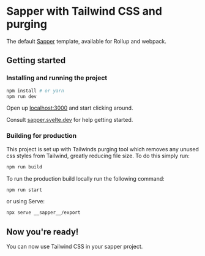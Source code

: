 # Sapper with Tailwind CSS and purging

The default [Sapper](https://github.com/sveltejs/sapper) template, available for Rollup and webpack.

## Getting started

### Installing and running the project

```bash
npm install # or yarn
npm run dev
```

Open up [localhost:3000](http://localhost:3000) and start clicking around.

Consult [sapper.svelte.dev](https://sapper.svelte.dev) for help getting started.

### Building for production

This project is set up with Tailwinds purging tool which removes any unused css styles from Tailwind, greatly reducing file size. To do this simply run:

```bash
npm run build
```

To run the production build locally run the following command:

```bash
npm run start
```

or using Serve:

```bash
npx serve __sapper__/export
```

## Now you're ready!

You can now use Tailwind CSS in your sapper project.
